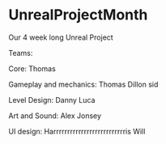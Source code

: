 # UnrealProjectMonth
Our 4 week long Unreal Project


Teams:


Core:
Thomas

Gameplay and mechanics: 
Thomas
Dillon
sid

Level Design:
Danny 
Luca

Art and Sound:
Alex
Jonsey

UI design:
Harrrrrrrrrrrrrrrrrrrrrrrrrris
Will